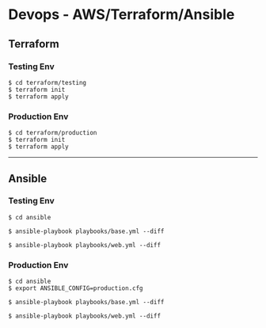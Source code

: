 # Devops - AWS/Terraform/Ansible

## Terraform

### Testing Env
```
$ cd terraform/testing
$ terraform init
$ terraform apply
```

### Production Env
```
$ cd terraform/production
$ terraform init
$ terraform apply
```

---

## Ansible

### Testing Env
```
$ cd ansible

$ ansible-playbook playbooks/base.yml --diff

$ ansible-playbook playbooks/web.yml --diff
```

### Production Env
```
$ cd ansible
$ export ANSIBLE_CONFIG=production.cfg

$ ansible-playbook playbooks/base.yml --diff

$ ansible-playbook playbooks/web.yml --diff
```
